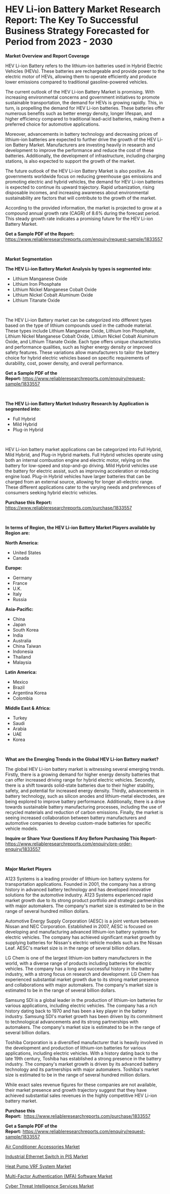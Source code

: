 <p><h1>HEV Li-ion Battery Market Research Report: The Key To Successful Business Strategy Forecasted for Period from 2023 - 2030</h1></p><p><strong>Market Overview and Report Coverage</strong></p>
<p><p>HEV Li-ion Battery refers to the lithium-ion batteries used in Hybrid Electric Vehicles (HEVs). These batteries are rechargeable and provide power to the electric motor of HEVs, allowing them to operate efficiently and produce lower emissions compared to traditional gasoline-powered vehicles.</p><p>The current outlook of the HEV Li-ion Battery Market is promising. With increasing environmental concerns and government initiatives to promote sustainable transportation, the demand for HEVs is growing rapidly. This, in turn, is propelling the demand for HEV Li-ion batteries. These batteries offer numerous benefits such as better energy density, longer lifespan, and higher efficiency compared to traditional lead-acid batteries, making them a preferred choice for automotive applications.</p><p>Moreover, advancements in battery technology and decreasing prices of lithium-ion batteries are expected to further drive the growth of the HEV Li-ion Battery Market. Manufacturers are investing heavily in research and development to improve the performance and reduce the cost of these batteries. Additionally, the development of infrastructure, including charging stations, is also expected to support the growth of the market.</p><p>The future outlook of the HEV Li-ion Battery Market is also positive. As governments worldwide focus on reducing greenhouse gas emissions and promoting electric and hybrid vehicles, the demand for HEV Li-ion batteries is expected to continue its upward trajectory. Rapid urbanization, rising disposable incomes, and increasing awareness about environmental sustainability are factors that will contribute to the growth of the market.</p><p>According to the provided information, the market is projected to grow at a compound annual growth rate (CAGR) of 8.6% during the forecast period. This steady growth rate indicates a promising future for the HEV Li-ion Battery Market.</p></p>
<p><strong>Get a Sample PDF of the Report:</strong> <a href="https://www.reliableresearchreports.com/enquiry/request-sample/1833557">https://www.reliableresearchreports.com/enquiry/request-sample/1833557</a></p>
<p>&nbsp;</p>
<p><strong>Market Segmentation</strong></p>
<p><strong>The HEV Li-ion Battery Market Analysis by types is segmented into:</strong></p>
<p><ul><li>Lithium Manganese Oxide</li><li>Lithium Iron Phosphate</li><li>Lithium Nickel Manganese Cobalt Oxide</li><li>Lithium Nickel Cobalt Aluminum Oxide</li><li>Lithium Titanate Oxide</li></ul></p>
<p>&nbsp;</p>
<p><p>The HEV Li-ion Battery market can be categorized into different types based on the type of lithium compounds used in the cathode material. These types include Lithium Manganese Oxide, Lithium Iron Phosphate, Lithium Nickel Manganese Cobalt Oxide, Lithium Nickel Cobalt Aluminum Oxide, and Lithium Titanate Oxide. Each type offers unique characteristics and performance qualities, such as higher energy density or improved safety features. These variations allow manufacturers to tailor the battery choice for hybrid electric vehicles based on specific requirements of durability, cost, power density, and overall performance.</p></p>
<p><strong>Get a Sample PDF of the Report:</strong>&nbsp;<a href="https://www.reliableresearchreports.com/enquiry/request-sample/1833557">https://www.reliableresearchreports.com/enquiry/request-sample/1833557</a></p>
<p>&nbsp;</p>
<p><strong>The HEV Li-ion Battery Market Industry Research by Application is segmented into:</strong></p>
<p><ul><li>Full Hybrid</li><li>Mild Hybrid</li><li>Plug-in Hybrid</li></ul></p>
<p>&nbsp;</p>
<p><p>HEV Li-ion battery market applications can be categorized into Full Hybrid, Mild Hybrid, and Plug-in Hybrid markets. Full Hybrid vehicles operate using both an internal combustion engine and electric motor, relying on the battery for low-speed and stop-and-go driving. Mild Hybrid vehicles use the battery for electric assist, such as improving acceleration or reducing engine load. Plug-in Hybrid vehicles have larger batteries that can be charged from an external source, allowing for longer all-electric range. These different applications cater to the varying needs and preferences of consumers seeking hybrid electric vehicles.</p></p>
<p><strong>Purchase this Report:</strong>&nbsp; <a href="https://www.reliableresearchreports.com/purchase/1833557">https://www.reliableresearchreports.com/purchase/1833557</a></p>
<p>&nbsp;</p>
<p><strong>In terms of Region, the HEV Li-ion Battery Market Players available by Region are:</strong></p>
<p>
    <p> <strong> North America: </strong>
        <ul>
            <li>United States</li>
            <li>Canada</li>
        </ul>
        </p> 
    <p> <strong> Europe: </strong>
        <ul>
            <li>Germany</li>
            <li>France</li>
            <li>U.K.</li>
            <li>Italy</li>
            <li>Russia</li>
        </ul>
        </p> 
    <p> <strong> Asia-Pacific: </strong>
        <ul>
            <li>China</li>
            <li>Japan</li>
            <li>South Korea</li>
            <li>India</li>
            <li>Australia</li>
            <li>China Taiwan</li>
            <li>Indonesia</li>
            <li>Thailand</li>
            <li>Malaysia</li>
        </ul>
        </p> 
    <p> <strong> Latin America: </strong>
        <ul>
            <li>Mexico</li>
            <li>Brazil</li>
            <li>Argentina Korea</li>
            <li>Colombia</li>
        </ul>
        </p> 
    <p> <strong> Middle East & Africa: </strong>
        <ul>
            <li>Turkey</li>
            <li>Saudi</li>
            <li>Arabia</li>
            <li>UAE</li>
            <li>Korea</li>
        </ul>
    </p>
    </p>
<p>&nbsp;</p>
<p><strong>What are the Emerging Trends in the Global HEV Li-ion Battery market?</strong></p>
<p><p>The global HEV Li-ion battery market is witnessing several emerging trends. Firstly, there is a growing demand for higher energy density batteries that can offer increased driving range for hybrid electric vehicles. Secondly, there is a shift towards solid-state batteries due to their higher stability, safety, and potential for increased energy density. Thirdly, advancements in battery technology, such as silicon anodes and lithium-metal electrodes, are being explored to improve battery performance. Additionally, there is a drive towards sustainable battery manufacturing processes, including the use of recycled materials and reduction of carbon emissions. Finally, the market is seeing increased collaboration between battery manufacturers and automotive companies to develop custom-made batteries for specific vehicle models.</p></p>
<p><strong>Inquire or Share Your Questions If Any Before Purchasing This Report</strong>- <a href="https://www.reliableresearchreports.com/enquiry/pre-order-enquiry/1833557">https://www.reliableresearchreports.com/enquiry/pre-order-enquiry/1833557</a></p>
<p>&nbsp;</p>
<p><strong>Major Market Players</strong></p>
<p><p>A123 Systems is a leading provider of lithium-ion battery systems for transportation applications. Founded in 2001, the company has a strong history in advanced battery technology and has developed innovative solutions for the automotive industry. A123 Systems experienced rapid market growth due to its strong product portfolio and strategic partnerships with major automakers. The company's market size is estimated to be in the range of several hundred million dollars.</p><p>Automotive Energy Supply Corporation (AESC) is a joint venture between Nissan and NEC Corporation. Established in 2007, AESC is focused on developing and manufacturing advanced lithium-ion battery systems for electric vehicles. The company has achieved significant market growth by supplying batteries for Nissan's electric vehicle models such as the Nissan Leaf. AESC's market size is in the range of several billion dollars.</p><p>LG Chem is one of the largest lithium-ion battery manufacturers in the world, with a diverse range of products including batteries for electric vehicles. The company has a long and successful history in the battery industry, with a strong focus on research and development. LG Chem has experienced substantial market growth due to its strong market presence and collaborations with major automakers. The company's market size is estimated to be in the range of several billion dollars.</p><p>Samsung SDI is a global leader in the production of lithium-ion batteries for various applications, including electric vehicles. The company has a rich history dating back to 1970 and has been a key player in the battery industry. Samsung SDI's market growth has been driven by its commitment to technological advancements and its strong partnerships with automakers. The company's market size is estimated to be in the range of several billion dollars.</p><p>Toshiba Corporation is a diversified manufacturer that is heavily involved in the development and production of lithium-ion batteries for various applications, including electric vehicles. With a history dating back to the late 19th century, Toshiba has established a strong presence in the battery industry. The company's market growth is driven by its advanced battery technology and its partnerships with major automakers. Toshiba's market size is estimated to be in the range of several hundred million dollars.</p><p>While exact sales revenue figures for these companies are not available, their market presence and growth trajectory suggest that they have achieved substantial sales revenues in the highly competitive HEV Li-ion battery market.</p></p>
<p><strong>Purchase this Report:</strong>&nbsp;&nbsp;<a href="https://www.reliableresearchreports.com/purchase/1833557">https://www.reliableresearchreports.com/purchase/1833557</a></p>
<p></p>
<p><strong>Get a Sample PDF of the Report:</strong>&nbsp;<a href="https://www.reliableresearchreports.com/enquiry/request-sample/1833557">https://www.reliableresearchreports.com/enquiry/request-sample/1833557</a></p>
<p><p><a href="https://medium.com/@jenniebrown07/air-conditioner-accessories-market-furnishes-information-on-market-share-market-trends-and-market-94e572005d1b">Air Conditioner Accessories Market</a></p><p><a href="https://www.linkedin.com/pulse/industrial-ethernet-switch-pis-market-research-report-unlocks/">Industrial Ethernet Switch in PIS Market</a></p><p><a href="https://medium.com/@janbogisich/heat-pump-vrf-system-market-size-reveals-the-best-marketing-channels-in-global-industry-39b246d5773a">Heat Pump VRF System Market</a></p><p><a href="https://www.linkedin.com/pulse/multi-factor-authentication-mfa-software-market-share-amp-new/">Multi-Factor Authentication (MFA) Software Market</a></p><p><a href="https://www.linkedin.com/pulse/cyber-threat-intelligence-services-market-research-report/">Cyber Threat Intelligence Services Market</a></p></p>